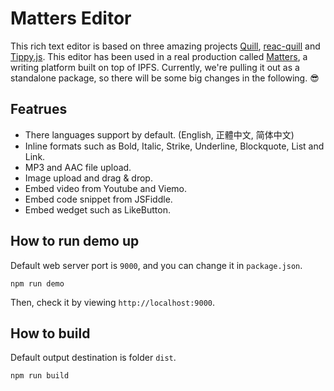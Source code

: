 # Matters Editor

This rich text editor is based on three amazing projects [Quill](https://quilljs.com/), [reac-quill](https://github.com/zenoamaro/react-quill) and [Tippy.js](https://atomiks.github.io/tippyjs/). This editor has been used in a real production called [Matters](http://matters.news), a writing platform built on top of IPFS. Currently, we're pulling it out as a standalone package, so there will be some big changes in the following. 😎

## Featrues

- There languages support by default. (English, 正體中文, 简体中文)
- Inline formats such as Bold, Italic, Strike, Underline, Blockquote, List and Link.
- MP3 and AAC file upload.
- Image upload and drag & drop.
- Embed video from Youtube and Viemo.
- Embed code snippet from JSFiddle.
- Embed wedget such as LikeButton.

## How to run demo up
Default web server port is `9000`, and you can change it in `package.json`.

```
npm run demo
```
Then, check it by viewing `http://localhost:9000`.

## How to build
Default output destination is folder `dist`.

```
npm run build
```
